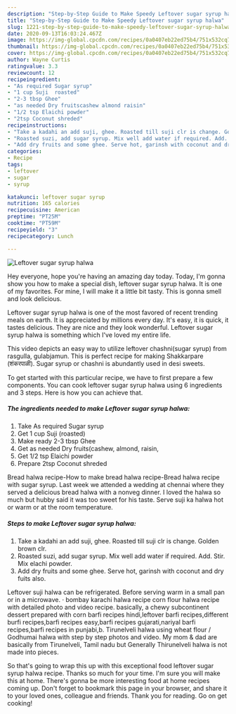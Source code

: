 ```yaml
---
description: "Step-by-Step Guide to Make Speedy Leftover sugar syrup halwa"
title: "Step-by-Step Guide to Make Speedy Leftover sugar syrup halwa"
slug: 1221-step-by-step-guide-to-make-speedy-leftover-sugar-syrup-halwa
date: 2020-09-13T16:03:24.467Z
image: https://img-global.cpcdn.com/recipes/0a0407eb22ed75b4/751x532cq70/leftover-sugar-syrup-halwa-recipe-main-photo.jpg
thumbnail: https://img-global.cpcdn.com/recipes/0a0407eb22ed75b4/751x532cq70/leftover-sugar-syrup-halwa-recipe-main-photo.jpg
cover: https://img-global.cpcdn.com/recipes/0a0407eb22ed75b4/751x532cq70/leftover-sugar-syrup-halwa-recipe-main-photo.jpg
author: Wayne Curtis
ratingvalue: 3.3
reviewcount: 12
recipeingredient:
- "As required Sugar syrup"
- "1 cup Suji  roasted"
- "2-3 tbsp Ghee"
- "as needed Dry fruitscashew almond raisin"
- "1/2 tsp Elaichi powder"
- "2tsp Coconut shreded"
recipeinstructions:
- "Take a kadahi an add suji, ghee. Roasted till suji clr is change. Golden brown clr."
- "Roasted suzi, add sugar syrup. Mix well add water if required. Add. Stir. Mix elachi powder."
- "Add dry fruits and some ghee. Serve hot, garinsh with coconut and dry fuits also."
categories:
- Recipe
tags:
- leftover
- sugar
- syrup

katakunci: leftover sugar syrup 
nutrition: 165 calories
recipecuisine: American
preptime: "PT25M"
cooktime: "PT59M"
recipeyield: "3"
recipecategory: Lunch

---
```



![Leftover sugar syrup halwa](https://img-global.cpcdn.com/recipes/0a0407eb22ed75b4/751x532cq70/leftover-sugar-syrup-halwa-recipe-main-photo.jpg)

Hey everyone, hope you're having an amazing day today. Today, I'm gonna show you how to make a special dish, leftover sugar syrup halwa. It is one of my favorites. For mine, I will make it a little bit tasty. This is gonna smell and look delicious.

Leftover sugar syrup halwa is one of the most favored of recent trending meals on earth. It is appreciated by millions every day. It's easy, it is quick, it tastes delicious. They are nice and they look wonderful. Leftover sugar syrup halwa is something which I've loved my entire life.

This video depicts an easy way to utilize leftover chashni(sugar syrup) from rasgulla, gulabjamun. This is perfect recipe for making Shakkarpare (शंकरपाळी). Sugar syrup or chashni is abundantly used in desi sweets.


To get started with this particular recipe, we have to first prepare a few components. You can cook leftover sugar syrup halwa using 6 ingredients and 3 steps. Here is how you can achieve that.

<!--inarticleads1-->

##### The ingredients needed to make Leftover sugar syrup halwa:

1. Take As required Sugar syrup
1. Get 1 cup Suji  (roasted)
1. Make ready 2-3 tbsp Ghee
1. Get as needed Dry fruits(cashew, almond, raisin,
1. Get 1/2 tsp Elaichi powder
1. Prepare 2tsp Coconut shreded


Bread halwa recipe-How to make bread halwa recipe-Bread halwa recipe with sugar syrup. Last week we attended a wedding at chennai where they served a delicious bread halwa with a nonveg dinner. I loved the halwa so much but hubby said it was too sweet for his taste. Serve suji ka halwa hot or warm or at the room temperature. 

<!--inarticleads2-->

##### Steps to make Leftover sugar syrup halwa:

1. Take a kadahi an add suji, ghee. Roasted till suji clr is change. Golden brown clr.
1. Roasted suzi, add sugar syrup. Mix well add water if required. Add. Stir. Mix elachi powder.
1. Add dry fruits and some ghee. Serve hot, garinsh with coconut and dry fuits also.


Leftover suji halwa can be refrigerated. Before serving warm in a small pan or in a microwave. · bombay karachi halwa recipe corn flour halwa recipe with detailed photo and video recipe. basically, a chewy subcontinent dessert prepared with corn barfi recipes hindi,leftover barfi recipes,different burfi recipes,barfi recipes easy,barfi recipes gujarati,nariyal barfi recipes,barfi recipes in punjabi,b. Tirunelveli halwa using wheat flour / Godhumai halwa with step by step photos and video. My mom &amp; dad are basically from Tirunelveli, Tamil nadu but Generally Thirunelveli halwa is not made into pieces. 

So that's going to wrap this up with this exceptional food leftover sugar syrup halwa recipe. Thanks so much for your time. I'm sure you will make this at home. There's gonna be more interesting food at home recipes coming up. Don't forget to bookmark this page in your browser, and share it to your loved ones, colleague and friends. Thank you for reading. Go on get cooking!
